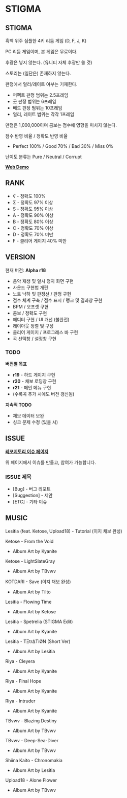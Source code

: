 # STIGMA

## STIGMA
흑백 위주 심플한 4키 리듬 게임 (D, F, J, K)

PC 리듬 게임이며, 본 게임은 무료이다.

후광은 넣지 않는다. (유니티 자체 후광만 쓸 것)

스토리는 (일단은) 존재하지 않는다.

판정에서 얼리/레이트 여부는 기재한다.
 * 퍼펙트 판정 범위는 2.5프레임
 * 굿 판정 범위는 6프레임
 * 배드 판정 범위는 10프레임
 * 얼리, 레이트 범위는 각각 1프레임

만점은 1,000,000이며 콤보는 점수에 영향을 미치지 않는다.

점수 반영 비율 / 정확도 반영 비율
 * Perfect 100% / Good 70% / Bad 30% / Miss 0%

난이도 분류는 Pure / Neutral / Corrupt
 
 **[Web Demo](https://papertoy1127.github.io/Stigma/)**

## RANK
 * Ϛ - 정확도 100%
 * Σ - 정확도 97% 이상
 * S - 정확도 95% 이상
 * A - 정확도 90% 이상
 * B - 정확도 80% 이상
 * C - 정확도 70% 이상
 * D - 정확도 70% 미만
 * F - 클리어 게이지 40% 미만

## VERSION
현재 버전: **Alpha r18**
 * 음악 재생 및 일시 정지 화면 구현
 * 사운드 구현법 개편
 * 노트 낙하 및 판정선 / 판정 구현
 * 점수 체계 구축 / 점수 표시 / 랭크 및 결과창 구현
 * BPM / 오프셋 구현
 * 콤보 / 정확도 구현
 * 에디터 구현 / UI 개선 (불완전)
 * 레이아웃 정렬 및 구성
 * 클리어 게이지 / 프로그레스 바 구현
 * 곡 선택창 / 설정창 구현
### TODO
**버전별 목표**
 * **r19** - 하드 게이지 구현
 * **r20** - 채보 로딩창 구현
 * **r21** - 메인 메뉴 구현
 * (수록곡 추가 시에도 버전 갱신됨)

**지속적 TODO**
 * 채보 데이터 보완
 * 싱크 문제 수정 (있을 시)

## ISSUE
**[레포지토리 이슈 페이지](https://github.com/sqUve-kr/STIGMA/issues)**

위 페이지에서 이슈를 만들고, 참여가 가능합니다.
### ISSUE 제목
 * [Bug] - 버그 리포트
 * [Suggestion] - 제안
 * [ETC] - 기타 이슈
 
## MUSIC
Lesitia (feat. Ketose, Upload18) - Tutorial (이지 채보 완성)


Ketose - From the Void
 * Album Art by Kyanite


Ketose - LightSlateGray
 * Album Art by TBvwv


KOTDARI - Save (이지 채보 완성)
 * Album Art by Tilto


Lesitia - Flowing Time
 * Album Art by Ketose


Lesitia - Spetrelia (STIGMA Edit)
 * Album Art by Kyanite


Lesitia - TΞtrΔTiØN (Short Ver)
 * Album Art by Lesitia


Riya - Cleyera
 * Album Art by Kyanite


Riya - Final Hope
 * Album Art by Kyanite


Riya - Intruder
 * Album Art by Kyanite


TBvwv - Blazing Destiny
 * Album Art by TBvwv


TBvwv - Deep-Sea-Diver
 * Album Art by TBvwv


Shiina Kaito - Chronomakia
 * Album Art by Lesitia


Upload18 - Alone Flower
 * Album Art by TBvwv
